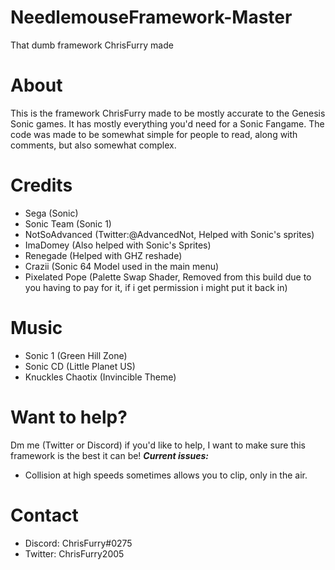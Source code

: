# NeedlemouseFramework-Master
 That dumb framework ChrisFurry made

# About
This is the framework ChrisFurry made to be mostly accurate to the Genesis Sonic games. 
It has mostly everything you'd need for a Sonic Fangame. 
The code was made to be somewhat simple for people to read, along with comments, but also somewhat complex. 
# Credits
* Sega (Sonic)
* Sonic Team (Sonic 1)
* NotSoAdvanced (Twitter:@AdvancedNot, Helped with Sonic's sprites)
* ImaDomey (Also helped with Sonic's Sprites)
* Renegade (Helped with GHZ reshade)
* Crazii (Sonic 64 Model used in the main menu)
* Pixelated Pope (Palette Swap Shader, Removed from this build due to you having to pay for it, if i get permission i might put it back in)
# Music
* Sonic 1 (Green Hill Zone)
* Sonic CD (Little Planet US)
* Knuckles Chaotix (Invincible Theme)
# Want to help?
Dm me (Twitter or Discord) if you'd like to help, I want to make sure this framework is the best it can be!
***Current issues:***
* Collision at high speeds sometimes allows you to clip, only in the air.
# Contact
* Discord: ChrisFurry#0275
* Twitter: ChrisFurry2005
